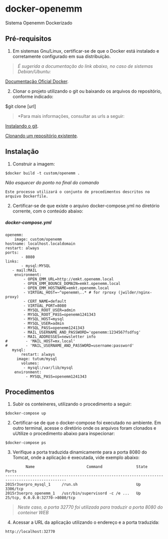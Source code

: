 # docker-openemm
Sistema Openemm Dockerizado

## Pré-requisitos

1. Em sistemas Gnu/Linux, certificar-se de que o Docker está instalado e corretamente configurado em sua distribuição. 

> *É sugerida a documentação do link abaixo, no caso de sistemas Debian/Ubuntu:*

[Documentação Oficial Docker](https://docs.docker.com/engine/installation/linux/ubuntu/).

2. Clonar o projeto utilizando o git ou baixando os arquivos do repositório, conforme indicado:

$git clone [url]

> *Para mais informações, consultar as urls a seguir:

[Instalando o git](https://git-scm.com/book/pt-br/v1/Primeiros-passos-Instalando-Git).

[Clonando um repositório existente](https://git-scm.com/book/pt-br/v1/Git-Essencial-Obtendo-um-Reposit%C3%B3rio-Git#Clonando-um-Reposit%C3%B3rio-Existente).


## Instalação

1. Construir a imagem:

``` 
$docker build -t custom/openemm .
``` 

*Não esquecer do ponto no final do comando*

```
Este processo utilizará o conjunto de procedimentos descritos no arquivo Dockerfile. 
```


2. Certificar-se de que existe o arquivo docker-compose.yml no diretório corrente, com o conteúdo abaixo:

##### docker-compose.yml
    openemm:
    	image: custom/openemm
  	hostname: localhost.localdomain
	restart: always
	ports:
           - 8080
	links:
           - mysql:MYSQL
	   - mail:MAIL
    	environment:
        	- OPEN_EMM_URL=http://emkt.openemm.local
	        - OPEN_EMM_BOUNCE_DOMAIN=emkt.openemm.local  
	        - OPEN_EMM_HOSTNAME=emkt.openemm.local
	        - VIRTUAL_HOST=~^openemm\..* # for rproxy (jwilder/nginx-proxy)
	        - CERT_NAME=default
	        - VIRTUAL_PORT=8080
	        - MYSQL_ROOT_USER=admin
	        - MYSQL_ROOT_PASS=openemm1241343
	        - MYSQL_HOST=mysql
	       	- MYSQL_USER=admin
        	- MYSQL_PASS=openemm1241343
	        - MAIL_USERNAME_AND_PASSWORD='openemm:1234567fsdfsg'
        	- MAIL_ADDRESSES=newsletter info
	#        - 'MAIL_HOST=mx.local'
	#        - 'MAIL_USERNAME_AND_PASSWORD=username:password'
	   mysql:
	       restart: always
  	     image: tutum/mysql
    	   volumes:
      	    - mysql:/var/lib/mysql
       	environment:
         	 - MYSQL_PASS=openemm1241343	
	
## Procedimentos

1. Subir os conteineres, utilizando o procedimento a seguir:

```
$docker-compose up
```

2. Certificar-se de que o docker-compose foi executado no ambiente. Em outro terminal, acesse o diretório onde os arquivos foram clonados e uUtilize o procedimento abaixo para inspecionar:

```
$docker-compose ps
```

3. Verifique a porta traduzida dinamicamente para a porta 8080 do Tomcat, onde a aplicação é executada, vide exemplo abaixo:

```
         Name                       Command               State                Ports              
-------------------------------------------------------------------------------------------------
2015r3serpro_mysql_1     /run.sh                          Up      3306/tcp                        
2015r3serpro_openemm_1   /usr/bin/supervisord -c /e ...   Up      25/tcp, 0.0.0.0:32770->8080/tcp 
```

> *Neste caso, a porta 32770 foi utilizada para traduzir a porta 8080 do conteiner WEB*

4. Acessar a URL da aplicação utilizando o endereço e a porta traduzida:

```
http://localhost:32770 
```


